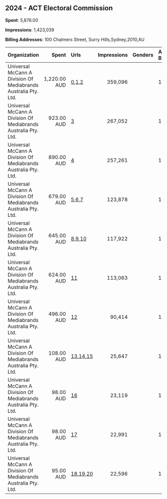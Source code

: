 ## 2024 - ACT Electoral Commission 
**Spent**: 5,876.00

**Impressions**: 1,423,039

**Billing Addresses**: 100 Chalmers Street, Surry Hills,Sydney,2010,AU

|Organization|Spent|Urls|Impressions|Genders|Age Brackets|Country Codes|
|:---|---:|:---|---:|:---|:---|:---|
|Universal McCann A Division Of Mediabrands Australia Pty. Ltd.|1,220.00 AUD|[0](https://www.snap.com/political-ads/asset/590809ad2863a3636cb573c7bb74d974a17085b53d662fdb2eb23aab8e6842bd?mediaType=jpeg),[1](https://www.snap.com/political-ads/asset/4554f7a4ff0d6f157da09b168e295e9a8339293994a8f762ee847eee61529c20?mediaType=jpeg),[2](https://www.snap.com/political-ads/asset/1fd0e4857168abfd521e86e86f4ea1f8e5c9ef4d8e93b8dfa781cac0a677b045?mediaType=jpeg)|359,096||17+|australia|
|Universal McCann A Division Of Mediabrands Australia Pty. Ltd.|923.00 AUD|[3](https://www.snap.com/political-ads/asset/327eb75d886c668d0f08ee2279e255e191ed8a575aa640e97f7f12447864e77e?mediaType=jpeg)|267,052||17+|australia|
|Universal McCann A Division Of Mediabrands Australia Pty. Ltd.|890.00 AUD|[4](https://www.snap.com/political-ads/asset/8d9658e49daf46cd6b04f78701b13bf442dfcf16562eb94d3a2d25aa7b8e6b20?mediaType=jpeg)|257,261||17+|australia|
|Universal McCann A Division Of Mediabrands Australia Pty. Ltd.|679.00 AUD|[5](https://www.snap.com/political-ads/asset/5bdb83b0c5844b83d1d76fbf8735fee9ee56456be84bce1048017bba6e94a03a?mediaType=jpeg),[6](https://www.snap.com/political-ads/asset/c913555951a306f630be0d8f880787df1cfe970df576d1d3064fb3e005aac993?mediaType=jpeg),[7](https://www.snap.com/political-ads/asset/148b531d806ebafd505e588699c2f7d56d4334816a2428a958e4165c6c28293a?mediaType=jpeg)|123,878||17+|australia|
|Universal McCann A Division Of Mediabrands Australia Pty. Ltd.|645.00 AUD|[8](https://www.snap.com/political-ads/asset/097adc1ec548e2ebf6875f735be98ec4cead5e0ce2ea95468234480b4339cbaf?mediaType=jpeg),[9](https://www.snap.com/political-ads/asset/c95501efbbb4d2b3841d508d286f7559f56541e39bbb39d025c9fc711ec28d46?mediaType=jpeg),[10](https://www.snap.com/political-ads/asset/733be25b66584984061c3b0acd9d53069c1572f2e4fcf98b19c9a00f2b7e72ea?mediaType=jpeg)|117,922||17+|australia|
|Universal McCann A Division Of Mediabrands Australia Pty. Ltd.|624.00 AUD|[11](https://www.snap.com/political-ads/asset/761f89a47ea53656c6cfaeb45f477bd06d64ac4507a91b7d13ec2b9f2d88664c?mediaType=jpeg)|113,063||17+|australia|
|Universal McCann A Division Of Mediabrands Australia Pty. Ltd.|496.00 AUD|[12](https://www.snap.com/political-ads/asset/7df209ce1edd555612ee3f0b411b212936d0c6343a7b9aed40f6f53c71d67b46?mediaType=jpeg)|90,414||17+|australia|
|Universal McCann A Division Of Mediabrands Australia Pty. Ltd.|108.00 AUD|[13](https://www.snap.com/political-ads/asset/6c713def891e8aa220fe627b368cb339580f9368dff0c88a2d9113380bf0f51b?mediaType=jpeg),[14](https://www.snap.com/political-ads/asset/1aeba6c4f8f9cf7388303f9700e73b1d42d172a8ad4edcbd9d5c0a9cadaf967c?mediaType=jpeg),[15](https://www.snap.com/political-ads/asset/e6a3a46e11ec172619ebc3ea3984c7c56d3ddd73ec67bfc48c88d01d5ccf78f5?mediaType=jpeg)|25,647||17+|australia|
|Universal McCann A Division Of Mediabrands Australia Pty. Ltd.|98.00 AUD|[16](https://www.snap.com/political-ads/asset/036c6457858b7d8f60e55ac8b2a6b284ec4c01627dc2dfe871c1a674ae8bb4df?mediaType=jpeg)|23,119||17+|australia|
|Universal McCann A Division Of Mediabrands Australia Pty. Ltd.|98.00 AUD|[17](https://www.snap.com/political-ads/asset/d730800d4971feee91cf7d1871d2ce94336180686c26174e4f1ffec878e49eae?mediaType=jpeg)|22,991||17+|australia|
|Universal McCann A Division Of Mediabrands Australia Pty. Ltd.|95.00 AUD|[18](https://www.snap.com/political-ads/asset/e32a2982935865c47831ea2765321f9cf91da9aba1fff47955cde45b4bf84a6b?mediaType=jpeg),[19](https://www.snap.com/political-ads/asset/93a4ce07b3b521067489bcb6910d503bb1bc3f39386c981f5ec54d8bb59ba423?mediaType=jpeg),[20](https://www.snap.com/political-ads/asset/ac15d316a25d038b6d15e49f705837922c698a86ec1cba2b3d70c4c796dcbbdb?mediaType=jpeg)|22,596||17+|australia|
